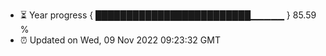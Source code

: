 - ⏳ Year progress { █████████████████████████▁▁▁▁▁ } 85.59 %
- ⏰ Updated on Wed, 09 Nov 2022 09:23:32 GMT

